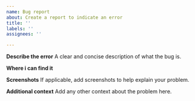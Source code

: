 ```yaml
---
name: Bug report
about: Create a report to indicate an error
title: ''
labels: ''
assignees: ''

---
```


**Describe the error**
A clear and concise description of what the bug is.

**Where i can find it**

**Screenshots**
If applicable, add screenshots to help explain your problem.

**Additional context**
Add any other context about the problem here.
